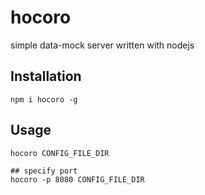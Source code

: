 # hocoro

simple data-mock server written with nodejs

## Installation

```shell
npm i hocoro -g
```

## Usage

```shell
hocoro CONFIG_FILE_DIR

## specify port
hocoro -p 8080 CONFIG_FILE_DIR
```
